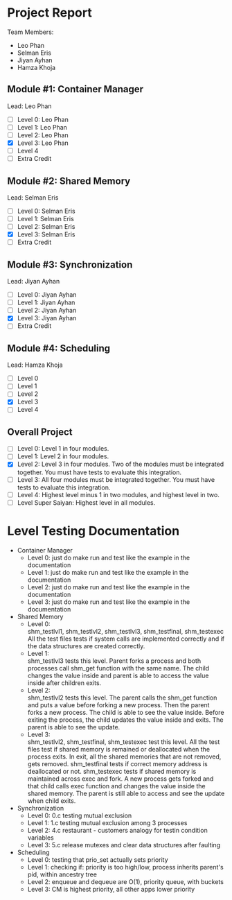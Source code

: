# Project Report

Team Members:
 - Leo Phan
 - Selman Eris
 - Jiyan Ayhan
 - Hamza Khoja

## Module #1: Container Manager
Lead: Leo Phan
 
 - [ ] Level 0: Leo Phan
 - [ ] Level 1: Leo Phan
 - [ ] Level 2: Leo Phan
 - [X] Level 3: Leo Phan
 - [ ] Level 4
 - [ ] Extra Credit

## Module #2: Shared Memory
Lead: Selman Eris
 
 - [ ] Level 0: Selman Eris
 - [ ] Level 1: Selman Eris
 - [ ] Level 2: Selman Eris
 - [X] Level 3: Selman Eris
 - [ ] Extra Credit

## Module #3: Synchronization
Lead: Jiyan Ayhan
 
 - [ ] Level 0: Jiyan Ayhan
 - [ ] Level 1: Jiyan Ayhan
 - [ ] Level 2: Jiyan Ayhan
 - [X] Level 3: Jiyan Ayhan
 - [ ] Extra Credit

## Module #4: Scheduling
 Lead: Hamza Khoja
 
 - [ ] Level 0
 - [ ] Level 1
 - [ ] Level 2
 - [X] Level 3
 - [ ] Level 4

## Overall Project
 
 - [ ] Level 0: Level 1 in four modules.
 - [ ] Level 1: Level 2 in four modules.
 - [X] Level 2: Level 3 in four modules.  Two of the modules must be integrated together.  You must have tests to evaluate this integration.
 - [ ] Level 3: All four modules must be integrated together.  You must have tests to evaluate this integration.
 - [ ] Level 4: Highest level minus 1 in two modules, and highest level in two.
 - [ ] Level Super Saiyan: Highest level in all modules.

# Level Testing Documentation

 - Container Manager  
	- Level 0: just do make run and test like the example in the documentation
	- Level 1: just do make run and test like the example in the documentation
	- Level 2: just do make run and test like the example in the documentation
	- Level 3: just do make run and test like the example in the documentation
 - Shared Memory
 	- Level 0:  
	shm_testlvl1, shm_testlvl2, shm_testlvl3, shm_testfinal, shm_testexec  
	All the test files tests if system calls are implemented correctly and if the data structures are created correctly.
	- Level 1:  
	shm_testlvl3 tests this level. Parent forks a process and both processes call shm_get function with the same name. The child changes the value inside and parent is able to access the value inside after children exits.
	- Level 2:  
	shm_testlvl2 tests this level. The parent calls the shm_get function and puts a value before forking a new process. Then the parent forks a new process. The child is able to see the value inside. Before exiting the process, the child updates the value inside and exits. The parent is able to see the update.
	- Level 3:  
	shm_testlvl2, shm_testfinal, shm_testexec test this level. All the test files test if shared memory is remained or deallocated when the process exits. In exit, all the shared memories that are not removed, gets removed. shm_testfinal tests if correct memory address is deallocated or not. shm_testexec tests if shared memory is maintained across exec and fork. A new process gets forked and that child calls exec function and changes the value inside the shared memory. The parent is still able to access and see the update when child exits.
 - Synchronization
	- Level 0:
	0.c
	testing mutual exclusion
	- Level 1:
	1.c testing mutual exclusion among 3 processes
	- Level 2:
	4.c restaurant - customers analogy for testin condition variables
	- Level 3:
	5.c release mutexes and clear data structures after faulting
 - Scheduling
	- Level 0: 
	  testing that prio_set actually sets priority
	- Level 1:
	  checking if: priority is too high/low, process inherits parent's pid, within ancestry tree 
	- Level 2:
	  enqueue and dequeue are O(1), priority queue, with buckets
	- Level 3:
	  CM is highest priority, all other apps lower priority

